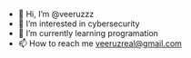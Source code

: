 - 👋 Hi, I’m @veeruzzz
- 👀 I’m interested in cybersecurity
- 🌱 I’m currently learning programation
- 📫 How to reach me veeruzreal@gmail.com
  

<!---
veeruzzz/veeruzzz is a ✨ special ✨ repository because its `README.md` (this file) appears on your GitHub profile.
You can click the Preview link to take a look at your changes.
--->
